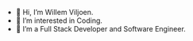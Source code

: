- 👋 Hi, I’m Willem Viljoen.
- 👀 I’m interested in Coding.
- 🌱 I’m a Full Stack Developer and Software Engineer.
<!---

- 💞️ I’m looking to collaborate on ...
- 📫 How to reach me ...

--->

<!---
MwViljoen/MwViljoen is a ✨ special ✨ repository because its `README.md` (this file) appears on your GitHub profile.
You can click the Preview link to take a look at your changes.
--->
